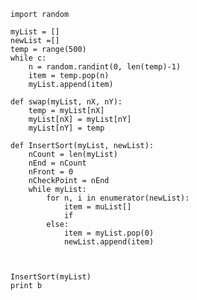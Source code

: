     import random
    
    myList = []
    newList =[]
    temp = range(500)
    while c:
        n = random.randint(0, len(temp)-1)
        item = temp.pop(n)
        myList.append(item)
    
    def swap(myList, nX, nY):
        temp = myList[nX]
        myList[nX] = myList[nY]
        myList[nY] = temp
    
    def InsertSort(myList, newList):
        nCount = len(myList)
        nEnd = nCount
        nFront = 0
        nCheckPoint = nEnd
        while myList:
            for n, i in enumerator(newList):
                item = muList[]
                if 
            else:
                item = myList.pop(0)
                newList.append(item)
                
                
            
    InsertSort(myList)
    print b